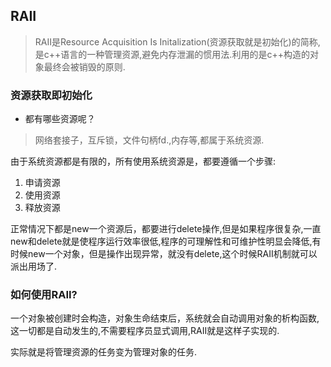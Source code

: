 ## RAII

> RAII是Resource Acquisition Is Initalization(资源获取就是初始化)的简称,是c++语言的一种管理资源,避免内存泄漏的惯用法.利用的是c++构造的对象最终会被销毁的原则.

### 资源获取即初始化

+ 都有哪些资源呢？

> 网络套接子，互斥锁，文件句柄fd.,内存等,都属于系统资源.

由于系统资源都是有限的，所有使用系统资源是，都要遵循一个步骤:

1. 申请资源
2. 使用资源
3. 释放资源

正常情况下都是new一个资源后，都要进行delete操作,但是如果程序很复杂,一直new和delete就是使程序运行效率很低,程序的可理解性和可维护性明显会降低,有时候new一个对象，但是操作出现异常，就没有delete,这个时候RAII机制就可以派出用场了.

### 如何使用RAII?

一个对象被创建时会构造，对象生命结束后，系统就会自动调用对象的析构函数,这一切都是自动发生的,不需要程序员显式调用,RAII就是这样子实现的.

实际就是将管理资源的任务变为管理对象的任务.







